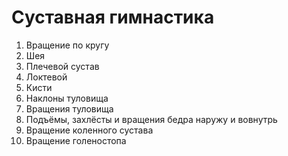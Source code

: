 # Суставная гимнастика

1. Вращение по кругу
2. Шея
3. Плечевой сустав
4. Локтевой
5. Кисти
6. Наклоны туловища
7. Вращения туловища
8. Подъёмы, захлёсты и вращения бедра наружу и вовнутрь
9. Вращение коленного сустава
10. Вращение голеностопа
